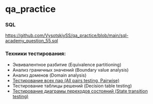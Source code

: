 # qa_practice

### SQL
https://github.com/VysotskiySS/qa_practice/blob/main/sql-academy_question_55.sql

### Техники тестирования:

- Эквивалентное разбитие (Equivalence partitioning)
- Анализ граничных значений (Boundary value analysis)
- Анализ доменов (Domain analysis)
- [Тестирование всех пар (All pairs testing, Pairwise)](https://docs.google.com/spreadsheets/d/1roIUdcLnKAZIV4Gi2a0z1GFHPg-07Inu6JSKM31-hL0/edit?usp=sharing)
- Тестирование таблицы решений (Decision table testing)
- [Тестирование диаграмы переходов состояний (State transition testing)](https://docs.google.com/spreadsheets/d/1sQqZm7WEpnip0xkpIQk_A7eiIsU60DKTPvMNMeVytGs/edit?usp=sharing)
